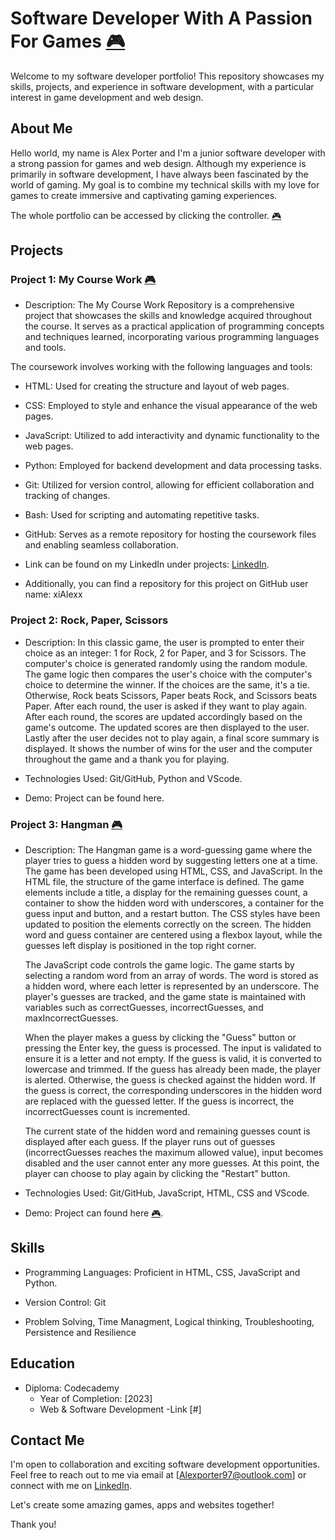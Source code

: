 # Software Developer With A Passion For Games [🎮](/Project_1/Index.html)

Welcome to my software developer portfolio! This repository showcases my skills, projects, and experience in software development, with a particular interest in game development and web design.

## About Me

Hello world, my name is Alex Porter and I'm a junior software developer with a strong passion for games and web design. Although my experience is primarily in software development, I have always been fascinated by the world of gaming. My goal is to combine my technical skills with my love for games to create immersive and captivating gaming experiences.

The whole portfolio can be accessed by clicking the controller. [🎮](/Project_1/Index.html)

## Projects

### Project 1: My Course Work [🎮](/Portfolio/Project_1/AboutHTML.html)

- Description: The My Course Work Repository is a comprehensive project that showcases the skills and knowledge acquired throughout the course. It serves as a practical application of programming concepts and techniques learned, incorporating various programming languages and tools.

The coursework involves working with the following languages and tools:

- HTML: Used for creating the structure and layout of web pages.
- CSS: Employed to style and enhance the visual appearance of the web pages.
- JavaScript: Utilized to add interactivity and dynamic functionality to the web pages.
- Python: Employed for backend development and data processing tasks.
- Git: Utilized for version control, allowing for efficient collaboration and tracking of changes.
- Bash: Used for scripting and automating repetitive tasks.
- GitHub: Serves as a remote repository for hosting the coursework files and enabling seamless collaboration. 

- Link can be found on my LinkedIn under projects: [LinkedIn](https://www.linkedin.com/in/alexporter2).

- Additionally, you can find a repository for this project on GitHub user name: xiAlexx  

### Project 2: Rock, Paper, Scissors 

- Description: In this classic game, the user is prompted to enter their choice as an integer: 1 for Rock, 2 for Paper, and  3 for Scissors. The computer's choice is generated randomly using the random module. The game logic then compares the user's choice with the computer's choice to determine the winner. If the choices are the same, it's a tie. Otherwise, Rock beats Scissors, Paper beats Rock, and Scissors beats Paper. After each round, the user is asked if they want to play again. After each round, the scores are updated accordingly based on the game's outcome. The updated scores are then displayed to the user. Lastly after the user decides not to play again, a final score summary is displayed. It shows the number of wins for the user and the computer throughout the game and a thank you for playing.

- Technologies Used: Git/GitHub, Python and VScode.

- Demo: Project can be found here.

### Project 3: Hangman [🎮](Project_1/WelcomePage.html)

- Description: The Hangman game is a word-guessing game where the player tries to guess a hidden word by suggesting letters one at a time. The game has been developed using HTML, CSS, and JavaScript. In the HTML file, the structure of the game interface is defined. The game elements include a title, a display for the remaining guesses count, a container to show the hidden word with underscores, a container for the guess input and button, and a restart button. The CSS styles have been updated to position the elements correctly on the screen. The hidden word and guess container are centered using a flexbox layout, while the guesses left display is positioned in the top right corner. 

  The JavaScript code controls the game logic. The game starts by selecting a random word from an array of words. The word is stored as a hidden word, where each letter is represented by an underscore. The player's guesses are tracked, and the game state is maintained with variables such as correctGuesses, incorrectGuesses, and maxIncorrectGuesses.

  When the player makes a guess by clicking the "Guess" button or pressing the Enter key, the guess is processed. The input is validated to ensure it is a letter and not empty. If the guess is valid, it is converted to lowercase and trimmed. If the guess has already been made, the player is alerted. Otherwise, the guess is checked against the hidden word. If the guess is correct, the corresponding underscores in the hidden word are replaced with the guessed letter. If the guess is incorrect, the incorrectGuesses count is incremented.

  The current state of the hidden word and remaining guesses count is displayed after each guess. If the player runs out of guesses (incorrectGuesses reaches the maximum allowed value), input becomes disabled and the user cannot enter any more guesses. At this point, the player can choose to play again by clicking the "Restart" button.

- Technologies Used: Git/GitHub, JavaScript, HTML, CSS and VScode.

- Demo: Project can found here [🎮](/Portfolio/Project_3/index_hangman.html).

## Skills

- Programming Languages: Proficient in HTML, CSS, JavaScript and Python.

- Version Control: Git

- Problem Solving, Time Managment, Logical thinking, Troubleshooting, Persistence and Resilience

## Education

- Diploma: Codecademy
  - Year of Completion: [2023]
   - Web & Software Development
    -Link [#]

## Contact Me

I'm open to collaboration and exciting software development opportunities. Feel free to reach out to me via email at [Alexporter97@outlook.com] or connect with me on [LinkedIn](https://www.linkedin.com/in/alexporter2).

Let's create some amazing games, apps and websites together!

Thank you!
 
